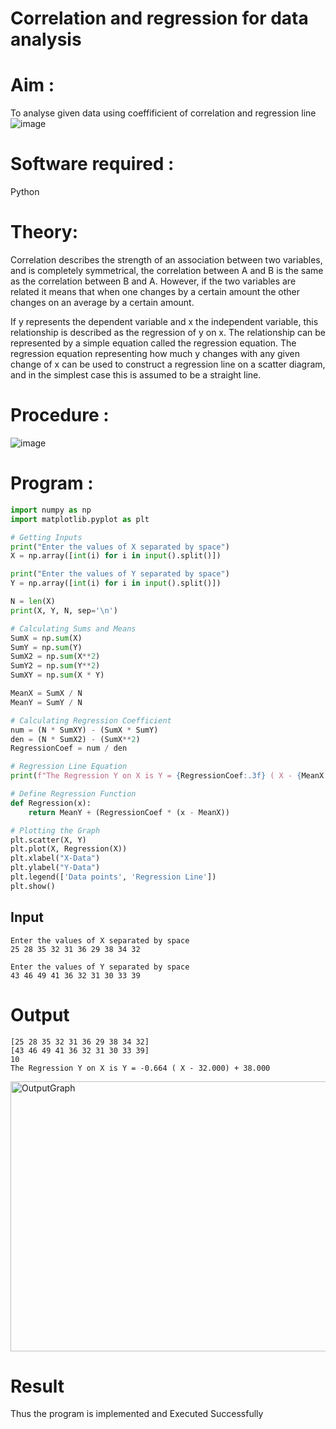 # Correlation and regression for data analysis
# Aim : 

To analyse given data using coeffificient of correlation and regression line
![image](https://user-images.githubusercontent.com/104613195/168224136-d6b64e64-7d3d-4775-9337-c8f96fe41f2d.png)


# Software required :  

Python

# Theory:

Correlation describes the strength of an association between two variables, and is completely symmetrical, the correlation between A and B is the same as the correlation between B and A. However, if the two variables are related it means that when one changes by a certain amount the other changes on an average by a certain amount.  

If y represents the dependent variable and x the independent variable, this relationship is described as the regression of y on x. The relationship can be represented by a simple equation called the regression equation. The regression equation representing how much y changes with any given change of x can be used to construct a regression line on a scatter diagram, and in the simplest case this is assumed to be a straight line.

# Procedure :

![image](https://user-images.githubusercontent.com/104613195/168225866-ac8f6610-bdc3-4ac2-a24e-2b24ba08e189.png)

# Program :
```python 
import numpy as np
import matplotlib.pyplot as plt

# Getting Inputs
print("Enter the values of X separated by space")
X = np.array([int(i) for i in input().split()])

print("Enter the values of Y separated by space")
Y = np.array([int(i) for i in input().split()])

N = len(X)
print(X, Y, N, sep='\n')

# Calculating Sums and Means
SumX = np.sum(X)
SumY = np.sum(Y)
SumX2 = np.sum(X**2)
SumY2 = np.sum(Y**2)
SumXY = np.sum(X * Y)

MeanX = SumX / N
MeanY = SumY / N

# Calculating Regression Coefficient
num = (N * SumXY) - (SumX * SumY)
den = (N * SumX2) - (SumX**2)
RegressionCoef = num / den

# Regression Line Equation
print(f"The Regression Y on X is Y = {RegressionCoef:.3f} ( X - {MeanX:.3f}) + {MeanY:.3f}")

# Define Regression Function
def Regression(x):
    return MeanY + (RegressionCoef * (x - MeanX))

# Plotting the Graph
plt.scatter(X, Y)
plt.plot(X, Regression(X))
plt.xlabel("X-Data")
plt.ylabel("Y-Data")
plt.legend(['Data points', 'Regression Line'])
plt.show()
```

## Input
```
Enter the values of X separated by space  
25 28 35 32 31 36 29 38 34 32

Enter the values of Y separated by space  
43 46 49 41 36 32 31 30 33 39
```

# Output 
```
[25 28 35 32 31 36 29 38 34 32]
[43 46 49 41 36 32 31 30 33 39]
10
The Regression Y on X is Y = -0.664 ( X - 32.000) + 38.000
```
<img width="576" height="432" alt="OutputGraph" src="https://github.com/user-attachments/assets/89717259-5192-4076-a6c2-a166c1c14535" />


# Result
Thus the program is implemented and Executed Successfully
